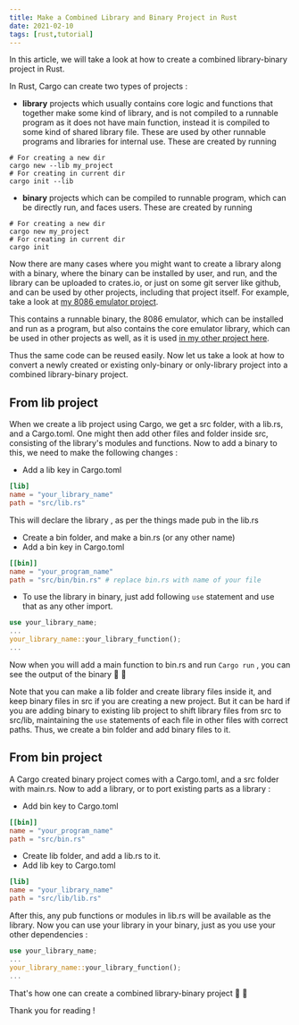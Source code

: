 ```yaml
---
title: Make a Combined Library and Binary Project in Rust
date: 2021-02-10
tags: [rust,tutorial]
---
```


In this article, we will take a look at how to create a combined library-binary project in Rust.

In Rust, Cargo can create two types of projects :

- **library** projects which usually contains core logic and functions that together make some kind of library, and is not compiled to a runnable program as it does not have main function, instead it is compiled to some kind of shared library file. These are used by other runnable programs and libraries for internal use. These are created by running 


```
# For creating a new dir
cargo new --lib my_project
# For creating in current dir
cargo init --lib
```
- **binary** projects which can be compiled to runnable program, which can be directly run, and faces users. These are created by running
```
# For creating a new dir
cargo new my_project
# For creating in current dir
cargo init
```

Now there are many cases where you might want to create a library along with a binary, where the binary can be installed by user, and run, and the library can be uploaded to crates.io, or just on some git server like github, and can be used by other projects, including that project itself. For example, take a look at [my 8086 emulator project](https://github.com/YJDoc2/8086-Emulator). 

This contains a runnable binary, the 8086 emulator, which can be installed and run as a program, but also contains the core emulator library, which can be used in other projects as well, as it is used [in my other project here](https://github.com/YJDoc2/8086-emulator-web).

Thus the same code can be reused easily. Now let us take a look at how to convert a newly created or existing only-binary or only-library project into a combined library-binary project.

## From lib project

When we create a lib project using Cargo, we get a src folder, with a lib.rs, and a Cargo.toml. One might then add other files and folder inside src, consisting of the library's modules and functions. Now to add a binary to this, we need to make the following changes :

- Add a lib key in Cargo.toml

```toml
[lib]
name = "your_library_name"
path = "src/lib.rs"
```

This will declare the library , as per the things made pub in the lib.rs

- Create a bin folder, and make a bin.rs (or any other name)
- Add a bin key in Cargo.toml

```toml
[[bin]]
name = "your_program_name"
path = "src/bin/bin.rs" # replace bin.rs with name of your file
```

- To use the library in binary, just add following `use` statement and use that as any other import.


```rust
use your_library_name;
...
your_library_name::your_library_function();
...
```

Now when you will add a main function to bin.rs and run `Cargo run` , you can see the output of the binary :tada: :tada:

Note that you can make a lib folder and create library files inside it, and keep binary files in src if you are creating a new project. But it can be hard if you are adding binary to existing lib project to shift library files from src to src/lib, maintaining the `use` statements of each file in other files with correct paths. Thus, we create a bin folder and add binary files to it.

## From bin project

A Cargo created binary project comes with a Cargo.toml, and a src folder with main.rs. Now to add a library, or to port existing parts as a library :

- Add bin key to Cargo.toml

```toml
[[bin]]
name = "your_program_name"
path = "src/bin.rs"
```

- Create lib folder, and add a lib.rs to it.
- Add lib key to Cargo.toml

```toml
[lib]
name = "your_library_name"
path = "src/lib/lib.rs"
```

After this, any pub functions or modules in lib.rs will be available as the library. Now you can use your library in your binary, just as you use your other dependencies :


```rust
use your_library_name;
...
your_library_name::your_library_function();
...
```
That's how one can create a combined library-binary project :tada: :tada:

Thank you for reading !

